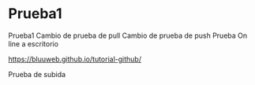 # Prueba1
Prueba1
Cambio de prueba de pull
Cambio de prueba de push
Prueba On line a escritorio

https://bluuweb.github.io/tutorial-github/

Prueba de subida